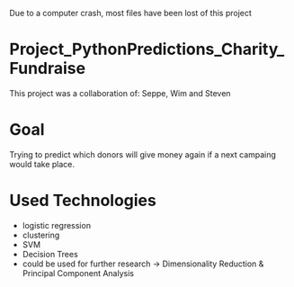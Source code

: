 Due to a computer crash, most files have been lost of this project

# Project_PythonPredictions_Charity_Fundraise

This project was a collaboration of: Seppe, Wim and Steven

# Goal
Trying to predict which donors will give money again if a next campaing would take place.

# Used Technologies
- logistic regression
- clustering
- SVM
- Decision Trees
- could be used for further research -> Dimensionality Reduction & Principal Component Analysis




